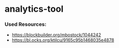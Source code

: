 # analytics-tool

### Used Resources:

-   https://blockbuilder.org/mbostock/1044242
-   https://bl.ocks.org/ktilcu/9165c95b1468035e4878

